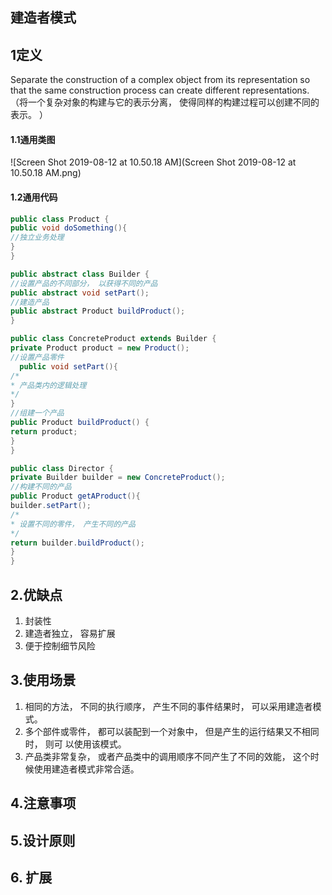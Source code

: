 ## 建造者模式

## 1定义

Separate the construction of a complex object from its representation so that the same
construction process can create different representations.（将一个复杂对象的构建与它的表示分离， 使得同样的构建过程可以创建不同的表示。 ）

#### 1.1通用类图

![Screen Shot 2019-08-12 at 10.50.18 AM](Screen Shot 2019-08-12 at 10.50.18 AM.png)

#### 1.2通用代码

```java
public class Product {
public void doSomething(){
//独立业务处理
}
}
```

```java
public abstract class Builder {
//设置产品的不同部分， 以获得不同的产品
public abstract void setPart();
//建造产品
public abstract Product buildProduct();
}
```

```java
public class ConcreteProduct extends Builder {
private Product product = new Product();
//设置产品零件
  public void setPart(){
/*
* 产品类内的逻辑处理
*/
}
//组建一个产品
public Product buildProduct() {
return product;
}
}
```

```java
public class Director {
private Builder builder = new ConcreteProduct();
//构建不同的产品
public Product getAProduct(){
builder.setPart();
/*
* 设置不同的零件， 产生不同的产品
*/
return builder.buildProduct();
}
}
```

## 2.优缺点

1. 封装性
2. 建造者独立， 容易扩展
3. 便于控制细节风险

## 3.使用场景

1.  相同的方法， 不同的执行顺序， 产生不同的事件结果时， 可以采用建造者模式。
2. 多个部件或零件， 都可以装配到一个对象中， 但是产生的运行结果又不相同时， 则可
   以使用该模式。
3. 产品类非常复杂， 或者产品类中的调用顺序不同产生了不同的效能， 这个时候使用建造者模式非常合适。

## 4.注意事项

## 5.设计原则

## 6.  扩展

#####  